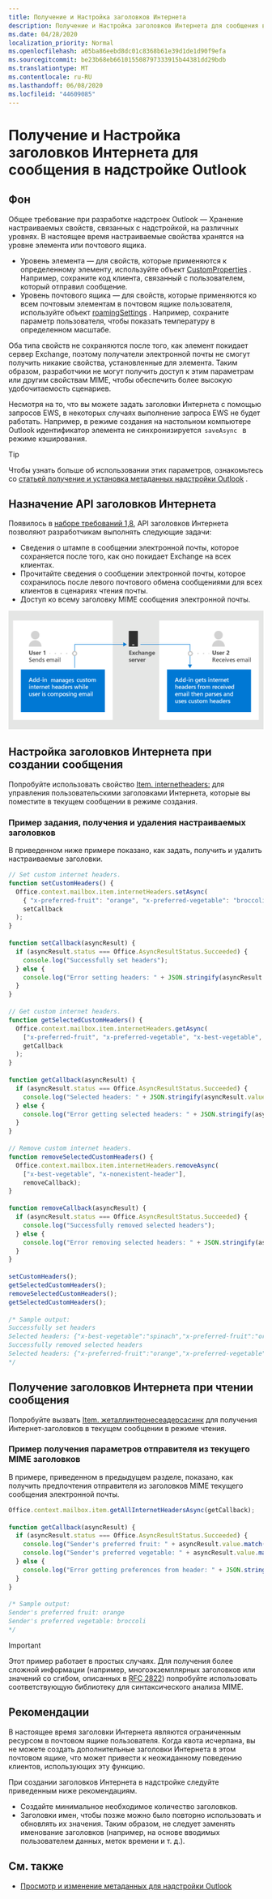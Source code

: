 ```yaml
---
title: Получение и Настройка заголовков Интернета
description: Получение и Настройка заголовков Интернета для сообщения в надстройке Outlook.
ms.date: 04/28/2020
localization_priority: Normal
ms.openlocfilehash: a05ba86eebd8dc01c8368b61e39d1de1d90f9efa
ms.sourcegitcommit: be23b68eb661015508797333915b44381dd29bdb
ms.translationtype: MT
ms.contentlocale: ru-RU
ms.lasthandoff: 06/08/2020
ms.locfileid: "44609085"
---
```

# <a name="get-and-set-internet-headers-on-a-message-in-an-outlook-add-in"></a>Получение и Настройка заголовков Интернета для сообщения в надстройке Outlook

## <a name="background"></a>Фон

Общее требование при разработке надстроек Outlook — Хранение настраиваемых свойств, связанных с надстройкой, на различных уровнях. В настоящее время настраиваемые свойства хранятся на уровне элемента или почтового ящика.

- Уровень элемента — для свойств, которые применяются к определенному элементу, используйте объект [CustomProperties](/javascript/api/outlook/office.customproperties) . Например, сохраните код клиента, связанный с пользователем, который отправил сообщение.
- Уровень почтового ящика — для свойств, которые применяются ко всем почтовым элементам в почтовом ящике пользователя, используйте объект [roamingSettings](/javascript/api/outlook/office.roamingsettings) . Например, сохраните параметр пользователя, чтобы показать температуру в определенном масштабе.

Оба типа свойств не сохраняются после того, как элемент покидает сервер Exchange, поэтому получатели электронной почты не смогут получить никакие свойства, установленные для элемента. Таким образом, разработчики не могут получить доступ к этим параметрам или другим свойствам MIME, чтобы обеспечить более высокую удобочитаемость сценариев.

Несмотря на то, что вы можете задать заголовки Интернета с помощью запросов EWS, в некоторых случаях выполнение запроса EWS не будет работать. Например, в режиме создания на настольном компьютере Outlook идентификатор элемента не синхронизируется  `saveAsync`   в режиме кэширования.

> [!TIP]
> Чтобы узнать больше об использовании этих параметров, ознакомьтесь со [статьей получение и установка метаданных надстройки Outlook](metadata-for-an-outlook-add-in.md) .

## <a name="purpose-of-the-internet-headers-api"></a>Назначение API заголовков Интернета

Появилось в [наборе требований 1,8](../reference/objectmodel/requirement-set-1.8/outlook-requirement-set-1.8.md), API заголовков Интернета позволяют разработчикам выполнять следующие задачи:

- Сведения о штампе в сообщении электронной почты, которое сохраняется после того, как оно покидает Exchange на всех клиентах.
- Прочитайте сведения о сообщении электронной почты, которое сохранилось после левого почтового обмена сообщениями для всех клиентов в сценариях чтения почты.
- Доступ ко всему заголовку MIME сообщения электронной почты.

![Схема заголовков Интернета. Text: пользователь 1 отправляет электронную почту. Надстройка управляет пользовательскими заголовками Интернета, когда пользователь создает электронную почту. Пользователь 2 получает сообщение электронной почты. Надстройка получает заголовки Интернета из полученного электронного письма, а затем анализирует и использует настраиваемые заголовки.](../images/outlook-internet-headers.png)

## <a name="set-internet-headers-while-composing-a-message"></a>Настройка заголовков Интернета при создании сообщения

Попробуйте использовать свойство [Item. internetheaders:](/javascript/api/outlook/office.messagecompose#internetheaders) для управления пользовательскими заголовками Интернета, которые вы поместите в текущем сообщении в режиме создания.

### <a name="set-get-and-remove-custom-headers-example"></a>Пример задания, получения и удаления настраиваемых заголовков

В приведенном ниже примере показано, как задать, получить и удалить настраиваемые заголовки.

```js
// Set custom internet headers.
function setCustomHeaders() {
  Office.context.mailbox.item.internetHeaders.setAsync(
    { "x-preferred-fruit": "orange", "x-preferred-vegetable": "broccoli", "x-best-vegetable": "spinach" },
    setCallback
  );
}

function setCallback(asyncResult) {
  if (asyncResult.status === Office.AsyncResultStatus.Succeeded) {
    console.log("Successfully set headers");
  } else {
    console.log("Error setting headers: " + JSON.stringify(asyncResult.error));
  }
}

// Get custom internet headers.
function getSelectedCustomHeaders() {
  Office.context.mailbox.item.internetHeaders.getAsync(
    ["x-preferred-fruit", "x-preferred-vegetable", "x-best-vegetable", "x-nonexistent-header"],
    getCallback
  );
}

function getCallback(asyncResult) {
  if (asyncResult.status === Office.AsyncResultStatus.Succeeded) {
    console.log("Selected headers: " + JSON.stringify(asyncResult.value));
  } else {
    console.log("Error getting selected headers: " + JSON.stringify(asyncResult.error));
  }
}

// Remove custom internet headers.
function removeSelectedCustomHeaders() {
  Office.context.mailbox.item.internetHeaders.removeAsync(
    ["x-best-vegetable", "x-nonexistent-header"],
    removeCallback);
}

function removeCallback(asyncResult) {
  if (asyncResult.status === Office.AsyncResultStatus.Succeeded) {
    console.log("Successfully removed selected headers");
  } else {
    console.log("Error removing selected headers: " + JSON.stringify(asyncResult.error));
  }
}

setCustomHeaders();
getSelectedCustomHeaders();
removeSelectedCustomHeaders();
getSelectedCustomHeaders();

/* Sample output:
Successfully set headers
Selected headers: {"x-best-vegetable":"spinach","x-preferred-fruit":"orange","x-preferred-vegetable":"broccoli"}
Successfully removed selected headers
Selected headers: {"x-preferred-fruit":"orange","x-preferred-vegetable":"broccoli"}
*/
```

## <a name="get-internet-headers-while-reading-a-message"></a>Получение заголовков Интернета при чтении сообщения

Попробуйте вызвать [Item. жеталлинтернесеадерсасинк](/javascript/api/outlook/office.messageread#getallinternetheadersasync-options--callback-) для получения Интернет-заголовков в текущем сообщении в режиме чтения.

### <a name="get-sender-preferences-from-current-mime-headers-example"></a>Пример получения параметров отправителя из текущего MIME заголовков

В примере, приведенном в предыдущем разделе, показано, как получить предпочтения отправителя из заголовков MIME текущего сообщения электронной почты.

```js
Office.context.mailbox.item.getAllInternetHeadersAsync(getCallback);

function getCallback(asyncResult) {
  if (asyncResult.status === Office.AsyncResultStatus.Succeeded) {
    console.log("Sender's preferred fruit: " + asyncResult.value.match(/x-preferred-fruit:.*/gim)[0].slice(19));
    console.log("Sender's preferred vegetable: " + asyncResult.value.match(/x-preferred-vegetable:.*/gim)[0].slice(23));
  } else {
    console.log("Error getting preferences from header: " + JSON.stringify(asyncResult.error));
  }
}

/* Sample output:
Sender's preferred fruit: orange
Sender's preferred vegetable: broccoli
*/
```

> [!IMPORTANT]
> Этот пример работает в простых случаях. Для получения более сложной информации (например, многоэкземплярных заголовков или значений со сгибом, описанных в [RFC 2822](https://tools.ietf.org/html/rfc2822)) попробуйте использовать соответствующую библиотеку для синтаксического анализа MIME.

## <a name="recommended-practices"></a>Рекомендации

В настоящее время заголовки Интернета являются ограниченным ресурсом в почтовом ящике пользователя. Когда квота исчерпана, вы не можете создать дополнительные заголовки Интернета в этом почтовом ящике, что может привести к неожиданному поведению клиентов, использующих эту функцию.

При создании заголовков Интернета в надстройке следуйте приведенным ниже рекомендациям.

- Создайте минимальное необходимое количество заголовков.
- Заголовки имен, чтобы позже можно было повторно использовать и обновлять их значения. Таким образом, не следует заменять именование заголовков (например, на основе вводимых пользователем данных, меток времени и т. д.).

## <a name="see-also"></a>См. также

- [Просмотр и изменение метаданных для надстройки Outlook](metadata-for-an-outlook-add-in.md)
